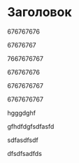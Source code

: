 # Заголовок

676767676

67676767

7667676767

676767676

6767676767

6767676767

hgggdghf

gfhdfdgfsdfasfd

sdfasdfsdf

dfsdfsadfds
